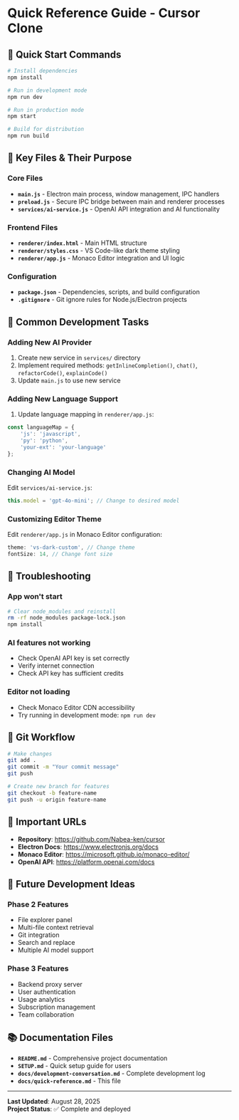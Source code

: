 # Quick Reference Guide - Cursor Clone

## 🚀 Quick Start Commands

```bash
# Install dependencies
npm install

# Run in development mode
npm run dev

# Run in production mode
npm start

# Build for distribution
npm run build
```

## 📁 Key Files & Their Purpose

### Core Files
- **`main.js`** - Electron main process, window management, IPC handlers
- **`preload.js`** - Secure IPC bridge between main and renderer processes
- **`services/ai-service.js`** - OpenAI API integration and AI functionality

### Frontend Files
- **`renderer/index.html`** - Main HTML structure
- **`renderer/styles.css`** - VS Code-like dark theme styling
- **`renderer/app.js`** - Monaco Editor integration and UI logic

### Configuration
- **`package.json`** - Dependencies, scripts, and build configuration
- **`.gitignore`** - Git ignore rules for Node.js/Electron projects

## 🔧 Common Development Tasks

### Adding New AI Provider
1. Create new service in `services/` directory
2. Implement required methods: `getInlineCompletion()`, `chat()`, `refactorCode()`, `explainCode()`
3. Update `main.js` to use new service

### Adding New Language Support
1. Update language mapping in `renderer/app.js`:
```javascript
const languageMap = {
    'js': 'javascript',
    'py': 'python',
    'your-ext': 'your-language'
};
```

### Changing AI Model
Edit `services/ai-service.js`:
```javascript
this.model = 'gpt-4o-mini'; // Change to desired model
```

### Customizing Editor Theme
Edit `renderer/app.js` in Monaco Editor configuration:
```javascript
theme: 'vs-dark-custom', // Change theme
fontSize: 14, // Change font size
```

## 🐛 Troubleshooting

### App won't start
```bash
# Clear node_modules and reinstall
rm -rf node_modules package-lock.json
npm install
```

### AI features not working
- Check OpenAI API key is set correctly
- Verify internet connection
- Check API key has sufficient credits

### Editor not loading
- Check Monaco Editor CDN accessibility
- Try running in development mode: `npm run dev`

## 📝 Git Workflow

```bash
# Make changes
git add .
git commit -m "Your commit message"
git push

# Create new branch for features
git checkout -b feature-name
git push -u origin feature-name
```

## 🔗 Important URLs

- **Repository**: https://github.com/Nabea-ken/cursor
- **Electron Docs**: https://www.electronjs.org/docs
- **Monaco Editor**: https://microsoft.github.io/monaco-editor/
- **OpenAI API**: https://platform.openai.com/docs

## 🎯 Future Development Ideas

### Phase 2 Features
- File explorer panel
- Multi-file context retrieval
- Git integration
- Search and replace
- Multiple AI model support

### Phase 3 Features
- Backend proxy server
- User authentication
- Usage analytics
- Subscription management
- Team collaboration

## 📚 Documentation Files

- **`README.md`** - Comprehensive project documentation
- **`SETUP.md`** - Quick setup guide for users
- **`docs/development-conversation.md`** - Complete development log
- **`docs/quick-reference.md`** - This file

---

**Last Updated**: August 28, 2025  
**Project Status**: ✅ Complete and deployed
